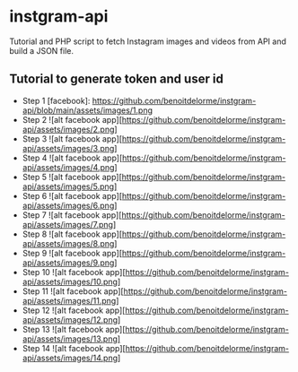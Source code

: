 # instgram-api
Tutorial and PHP script to fetch Instagram images and videos from API and build a JSON file.

## Tutorial to generate token and user id
* Step 1
[facebook]: https://github.com/benoitdelorme/instgram-api/blob/main/assets/images/1.png
* Step 2
![alt facebook app][https://github.com/benoitdelorme/instgram-api/assets/images/2.png]
* Step 3
![alt facebook app][https://github.com/benoitdelorme/instgram-api/assets/images/3.png]
* Step 4
![alt facebook app][https://github.com/benoitdelorme/instgram-api/assets/images/4.png]
* Step 5
![alt facebook app][https://github.com/benoitdelorme/instgram-api/assets/images/5.png]
* Step 6
![alt facebook app][https://github.com/benoitdelorme/instgram-api/assets/images/6.png]
* Step 7
![alt facebook app][https://github.com/benoitdelorme/instgram-api/assets/images/7.png]
* Step 8
![alt facebook app][https://github.com/benoitdelorme/instgram-api/assets/images/8.png]
* Step 9
![alt facebook app][https://github.com/benoitdelorme/instgram-api/assets/images/9.png]
* Step 10
![alt facebook app][https://github.com/benoitdelorme/instgram-api/assets/images/10.png]
* Step 11
![alt facebook app][https://github.com/benoitdelorme/instgram-api/assets/images/11.png]
* Step 12
![alt facebook app][https://github.com/benoitdelorme/instgram-api/assets/images/12.png]
* Step 13
![alt facebook app][https://github.com/benoitdelorme/instgram-api/assets/images/13.png]
* Step 14
![alt facebook app][https://github.com/benoitdelorme/instgram-api/assets/images/14.png]
